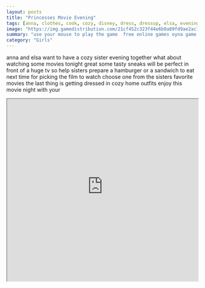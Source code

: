 ```yaml
---
layout: posts
title: "Princesses Movie Evening"
tags: [anna, clothes, cook, cozy, disney, dress, dressup, elsa, evening, film, food, frozen, home, items, look, meals, movie, night, outfit, princess, free, online, games, oyna, game, free, games, play, play, games]
image: "https://img.gamedistribution.com/21cf452c323f44e6b0a89fd9ae2ac1c3.jpg"
summary: "use your mouse to play the game  free online games oyna game free games play play games"
category: "Girls"
---
```


anna and elsa want to have a cozy sister evening together what about watching some movies tonight great some tasty sneaks will be perfect in front of a huge tv so help sisters prepare a hamburger or a sandwich to eat next time for picking the film to watch choose one from the sisters favorite movies the last thing is getting dressed in cozy home outfits enjoy this movie night with your

<iframe width="100%" height="480px;" src="https://html5.gamedistribution.com/21cf452c323f44e6b0a89fd9ae2ac1c3/"></iframe>